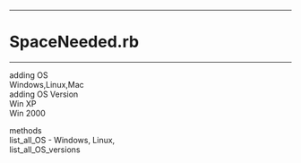 ---------------------------------------------------
# SpaceNeeded.rb
---------------------------------------------------

adding OS  
	Windows,Linux,Mac  
	adding OS Version  
		Win XP  
		Win 2000  

methods  
	list_all_OS - Windows, Linux,  
	list_all_OS_versions  

